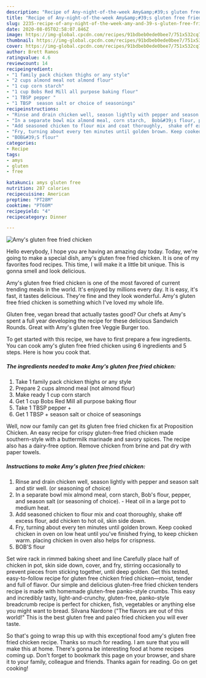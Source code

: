 ```yaml
---
description: "Recipe of Any-night-of-the-week Amy&amp;#39;s gluten free fried chicken"
title: "Recipe of Any-night-of-the-week Amy&amp;#39;s gluten free fried chicken"
slug: 2235-recipe-of-any-night-of-the-week-amy-and-39-s-gluten-free-fried-chicken
date: 2020-08-05T02:58:07.846Z
image: https://img-global.cpcdn.com/recipes/91bdbeb0ede0bee7/751x532cq70/amys-gluten-free-fried-chicken-recipe-main-photo.jpg
thumbnail: https://img-global.cpcdn.com/recipes/91bdbeb0ede0bee7/751x532cq70/amys-gluten-free-fried-chicken-recipe-main-photo.jpg
cover: https://img-global.cpcdn.com/recipes/91bdbeb0ede0bee7/751x532cq70/amys-gluten-free-fried-chicken-recipe-main-photo.jpg
author: Brett Ramos
ratingvalue: 4.6
reviewcount: 14
recipeingredient:
- "1 family pack chicken thighs or any style"
- "2 cups almond meal not almond flour"
- "1 cup corn starch"
- "1 cup Bobs Red Mill all purpose baking flour"
- "1 TBSP pepper "
- "1 TBSP  season salt or choice of seasonings"
recipeinstructions:
- "Rinse and drain chicken well, season lightly with pepper and season salt and stir well. (or seasoning of choice)"
- "In a separate bowl mix almond meal, corn starch,  Bob&#39;s flour, pepper,  and season salt (or seasoning of choice). Heat oil in a large pot to medium heat."
- "Add seasoned chicken to flour mix and coat thoroughly,  shake off excess flour,  add chicken to hot oil, skin side down."
- "Fry, turning about every ten minutes until golden brown. Keep cooked chicken in oven on low heat until you&#39;ve finished frying, to keep chicken warm. placing chicken in oven also helps for crispness."
- "BOB&#39;S flour"
categories:
- Recipe
tags:
- amys
- gluten
- free

katakunci: amys gluten free 
nutrition: 287 calories
recipecuisine: American
preptime: "PT28M"
cooktime: "PT60M"
recipeyield: "4"
recipecategory: Dinner

---
```



![Amy&#39;s gluten free fried chicken](https://img-global.cpcdn.com/recipes/91bdbeb0ede0bee7/751x532cq70/amys-gluten-free-fried-chicken-recipe-main-photo.jpg)

Hello everybody, I hope you are having an amazing day today. Today, we're going to make a special dish, amy&#39;s gluten free fried chicken. It is one of my favorites food recipes. This time, I will make it a little bit unique. This is gonna smell and look delicious.

Amy&#39;s gluten free fried chicken is one of the most favored of current trending meals in the world. It's enjoyed by millions every day. It is easy, it's fast, it tastes delicious. They're fine and they look wonderful. Amy&#39;s gluten free fried chicken is something which I've loved my whole life.

Gluten free, vegan bread that actually tastes good? Our chefs at Amy&#39;s spent a full year developing the recipe for these delicious Sandwich Rounds. Great with Amy&#39;s gluten free Veggie Burger too.


To get started with this recipe, we have to first prepare a few ingredients. You can cook amy&#39;s gluten free fried chicken using 6 ingredients and 5 steps. Here is how you cook that.

<!--inarticleads1-->

##### The ingredients needed to make Amy&#39;s gluten free fried chicken:

1. Take 1 family pack chicken thighs or any style
1. Prepare 2 cups almond meal (not almond flour)
1. Make ready 1 cup corn starch
1. Get 1 cup Bobs Red Mill all purpose baking flour
1. Take 1 TBSP pepper +
1. Get 1 TBSP + season salt or choice of seasonings


Well, now our family can get its gluten free fried chicken fix at Proposition Chicken. An easy recipe for crispy gluten-free fried chicken made southern-style with a buttermilk marinade and savory spices. The recipe also has a dairy-free option. Remove chicken from brine and pat dry with paper towels. 

<!--inarticleads2-->

##### Instructions to make Amy&#39;s gluten free fried chicken:

1. Rinse and drain chicken well, season lightly with pepper and season salt and stir well. (or seasoning of choice)
1. In a separate bowl mix almond meal, corn starch,  Bob&#39;s flour, pepper,  and season salt (or seasoning of choice). - Heat oil in a large pot to medium heat.
1. Add seasoned chicken to flour mix and coat thoroughly,  shake off excess flour,  add chicken to hot oil, skin side down.
1. Fry, turning about every ten minutes until golden brown. Keep cooked chicken in oven on low heat until you&#39;ve finished frying, to keep chicken warm. placing chicken in oven also helps for crispness.
1. BOB&#39;S flour


Set wire rack in rimmed baking sheet and line Carefully place half of chicken in pot, skin side down, cover, and fry, stirring occasionally to prevent pieces from sticking together, until deep golden. Get this tested, easy-to-follow recipe for gluten free chicken fried chicken—moist, tender and full of flavor. Our simple and delicious gluten-free fried chicken tenders recipe is made with homemade gluten-free panko-style crumbs. This easy and incredibly tasty, light-and-crunchy, gluten-free, panko-style breadcrumb recipe is perfect for chicken, fish, vegetables or anything else you might want to bread. Silvana Nardone (&#34;The flavors are out of this world!&#34; This is the best gluten free and paleo fried chicken you will ever taste. 

So that's going to wrap this up with this exceptional food amy&#39;s gluten free fried chicken recipe. Thanks so much for reading. I am sure that you will make this at home. There's gonna be interesting food at home recipes coming up. Don't forget to bookmark this page on your browser, and share it to your family, colleague and friends. Thanks again for reading. Go on get cooking!
